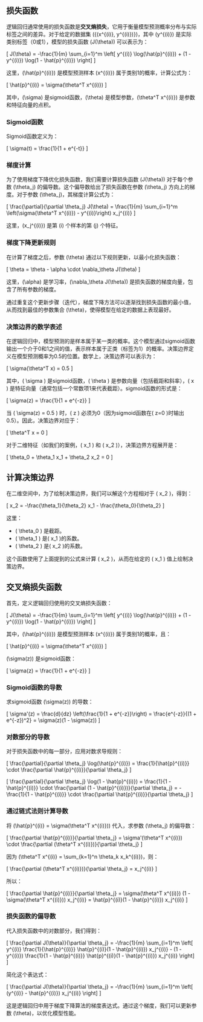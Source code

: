 ## 损失函数
逻辑回归通常使用的损失函数是**交叉熵损失**，它用于衡量模型预测概率分布与实际标签之间的差异。对于给定的数据集 \(\{(x^{(i)}, y^{(i)})\}\)，其中 \(y^{(i)}\) 是实际类别标签（0或1），模型的损失函数 \(J(\theta)\) 可以表示为：

\[
J(\theta) = -\frac{1}{m} \sum_{i=1}^m \left[ y^{(i)} \log(\hat{p}^{(i)}) + (1 - y^{(i)}) \log(1 - \hat{p}^{(i)}) \right]
\]

这里，\(\hat{p}^{(i)}\) 是模型预测样本 \(x^{(i)}\) 属于类别1的概率，计算公式为：

\[
\hat{p}^{(i)} = \sigma(\theta^T x^{(i)})
\]

其中，\(\sigma\) 是sigmoid函数，\(\theta\) 是模型参数，\(\theta^T x^{(i)}\) 是参数和特征向量的点积。

### Sigmoid函数
Sigmoid函数定义为：

\[
\sigma(t) = \frac{1}{1 + e^{-t}}
\]

### 梯度计算
为了使用梯度下降优化损失函数，我们需要计算损失函数 \(J(\theta)\) 对于每个参数 \(\theta_j\) 的偏导数。这个偏导数给出了损失函数在参数 \(\theta_j\) 方向上的梯度。对于参数 \(\theta_j\)，其梯度计算公式为：

\[
\frac{\partial}{\partial \theta_j} J(\theta) = \frac{1}{m} \sum_{i=1}^m \left(\sigma(\theta^T x^{(i)}) - y^{(i)}\right) x_j^{(i)}
\]

这里，\(x_j^{(i)}\) 是第 \(i\) 个样本的第 \(j\) 个特征。

### 梯度下降更新规则
在计算了梯度之后，参数 \(\theta\) 通过以下规则更新，以最小化损失函数：

\[
\theta = \theta - \alpha \cdot \nabla_\theta J(\theta)
\]

这里，\(\alpha\) 是学习率，\(\nabla_\theta J(\theta)\) 是损失函数的梯度向量，包含了所有参数的梯度。

通过重复这个更新步骤（迭代），梯度下降方法可以逐渐找到损失函数的最小值，从而找到最佳的参数集合 \(\theta\)，使得模型在给定的数据上表现最好。






### 决策边界的数学表述

在逻辑回归中，模型预测的是样本属于某一类的概率。这个模型通过sigmoid函数输出一个介于0和1之间的值，表示样本属于正类（标签为1）的概率。决策边界定义在模型预测概率为0.5的位置。数学上，决策边界可以表示为：

\[ \sigma(\theta^T x) = 0.5 \]

其中，\( \sigma \) 是sigmoid函数，\( \theta \) 是参数向量（包括截距和斜率），\( x \) 是特征向量（通常包括一个常数项1来代表截距）。sigmoid函数的形式是：

\[ \sigma(z) = \frac{1}{1 + e^{-z}} \]

当 \( \sigma(z) = 0.5 \) 时，\( z \) 必须为0（因为sigmoid函数在\( z=0 \)时输出0.5）。因此，决策边界对应于：

\[ \theta^T x = 0 \]

对于二维特征（如我们的案例，\( x_1 \) 和 \( x_2 \)），决策边界方程展开是：

\[ \theta_0 + \theta_1 x_1 + \theta_2 x_2 = 0 \]

## 计算决策边界

在二维空间中，为了绘制决策边界，我们可以解这个方程相对于 \( x_2 \)，得到：

\[ x_2 = -\frac{\theta_1}{\theta_2} x_1 - \frac{\theta_0}{\theta_2} \]

这里：
- \( \theta_0 \) 是截距。
- \( \theta_1 \) 是\( x_1 \)的系数。
- \( \theta_2 \) 是\( x_2 \)的系数。

这个函数使用了上面提到的公式来计算 \( x_2 \)，从而在给定的 \( x_1 \) 值上绘制决策边界。

## 交叉熵损失函数
首先，定义逻辑回归使用的交叉熵损失函数：

\[
J(\theta) = -\frac{1}{m} \sum_{i=1}^m \left[ y^{(i)} \log(\hat{p}^{(i)}) + (1 - y^{(i)}) \log(1 - \hat{p}^{(i)}) \right]
\]

其中，\(\hat{p}^{(i)}\) 是模型预测样本 \(x^{(i)}\) 属于类别1的概率，且：

\[
\hat{p}^{(i)} = \sigma(\theta^T x^{(i)})
\]

\(\sigma(z)\) 是sigmoid函数：

\[
\sigma(z) = \frac{1}{1 + e^{-z}}
\]

### Sigmoid函数的导数
求sigmoid函数 \(\sigma(z)\) 的导数：

\[
\sigma'(z) = \frac{d}{dz} \left(\frac{1}{1 + e^{-z}}\right) = \frac{e^{-z}}{(1 + e^{-z})^2} = \sigma(z)(1 - \sigma(z))
\]

### 对数部分的导数
对于损失函数中的每一部分，应用对数求导规则：

\[
\frac{\partial}{\partial \theta_j} \log(\hat{p}^{(i)}) = \frac{1}{\hat{p}^{(i)}} \cdot \frac{\partial \hat{p}^{(i)}}{\partial \theta_j}
\]

\[
\frac{\partial}{\partial \theta_j} \log(1 - \hat{p}^{(i)}) = \frac{1}{1 - \hat{p}^{(i)}} \cdot \frac{\partial (1 - \hat{p}^{(i)})}{\partial \theta_j} = -\frac{1}{1 - \hat{p}^{(i)}} \cdot \frac{\partial \hat{p}^{(i)}}{\partial \theta_j}
\]

### 通过链式法则计算导数
将 \(\hat{p}^{(i)} = \sigma(\theta^T x^{(i)})\) 代入，求参数 \(\theta_j\) 的偏导数：

\[
\frac{\partial \hat{p}^{(i)}}{\partial \theta_j} = \sigma'(\theta^T x^{(i)}) \cdot \frac{\partial (\theta^T x^{(i)})}{\partial \theta_j}
\]

因为 \(\theta^T x^{(i)} = \sum_{k=1}^n \theta_k x_k^{(i)}\)，则：

\[
\frac{\partial (\theta^T x^{(i)})}{\partial \theta_j} = x_j^{(i)}
\]

所以：

\[
\frac{\partial \hat{p}^{(i)}}{\partial \theta_j} = \sigma(\theta^T x^{(i)}) (1 - \sigma(\theta^T x^{(i)})) x_j^{(i)} = \hat{p}^{(i)}(1 - \hat{p}^{(i)}) x_j^{(i)}
\]

### 损失函数的偏导数
代入损失函数中的对数部分，我们得到：

\[
\frac{\partial J(\theta)}{\partial \theta_j} = -\frac{1}{m} \sum_{i=1}^m \left[ y^{(i)} \frac{1}{\hat{p}^{(i)}} \hat{p}^{(i)}(1 - \hat{p}^{(i)}) x_j^{(i)} - (1 - y^{(i)}) \frac{1}{1 - \hat{p}^{(i)}} \hat{p}^{(i)}(1 - \hat{p}^{(i)}) x_j^{(i)} \right]
\]

简化这个表达式：

\[
\frac{\partial J(\theta)}{\partial \theta_j} = -\frac{1}{m} \sum_{i=1}^m \left[ (y^{(i)} - \hat{p}^{(i)}) x_j^{(i)} \right]
\]

这是逻辑回归中用于梯度下降算法的梯度表达式。通过这个梯度，我们可以更新参数 \(\theta\)，以优化模型性能。
